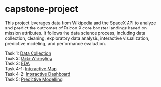 # capstone-project

This project leverages data from Wikipedia and the SpaceX API to analyze and predict the outcomes of Falcon 9 core booster landings based on mission attributes. It follows the data science process, including data collection, cleaning, exploratory data analysis, interactive visualization, predictive modeling, and performance evaluation.

Task 1: [Data Collection](https://stella-mity.github.io/Falcon9-capstone-project/task1_data_collection.html)  
Task 2: [Data Wrangling](https://stella-mity.github.io/Falcon9-capstone-project/task2_data_wrangling.html)  
Task 3: [EDA](https://stella-mity.github.io/Falcon9-capstone-project/task3_EDA.html)  
Task 4-1: [Interactive Map](https://stella-mity.github.io/Falcon9-capstone-project/task4_1_map.html)  
Task 4-2: [Interactive Dashboard](https://stella-mity.github.io/Falcon9-capstone-project/task4_2_dashboard.html)  
Task 5: [Predictive Modelling](https://stella-mity.github.io/Falcon9-capstone-project/task5_model.html)

